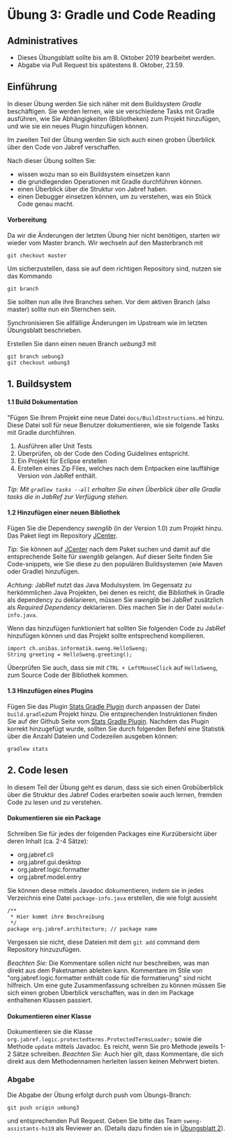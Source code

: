 # Übung 3: Gradle und Code Reading

## Administratives

* Dieses Übungsblatt sollte bis am 8. Oktober 2019 bearbeitet werden.  
* Abgabe via Pull Request bis spätestens 8. Oktober, 23.59.


## Einführung

In dieser Übung werden Sie sich näher mit dem Buildsystem *Gradle* beschäftigen. Sie werden lernen, wie sie verschiedene Tasks mit Gradle ausführen, wie Sie Abhängigkeiten (Bibliotheken) zum Projekt hinzufügen, und wie sie ein neues Plugin hinzufügen können. 

Im zweiten Teil der Übung werden Sie sich auch einen groben Überblick über den Code von Jabref verschaffen. 

Nach dieser Übung sollten Sie:
* wissen wozu man so ein Buildsystem einsetzen kann
* die grundlegenden Operationen mit Gradle durchführen können.
* einen Überblick über die Struktur von Jabref haben. 
* einen Debugger einsetzen können, um zu verstehen, was ein Stück Code genau macht. 


#### Vorbereitung

Da wir die Änderungen der letzten Übung hier nicht benötigen, starten wir wieder vom Master branch. Wir wechseln auf den Masterbranch mit 
```
git checkout master
```

Um sicherzustellen, dass sie auf dem richtigen Repository sind, nutzen sie das Kommando 
```
git branch
```
Sie sollten nun alle ihre Branches sehen. Vor dem aktiven Branch (also master) sollte nun ein Sternchen sein. 

Synchronisieren Sie allfällige Änderungen im Upstream wie im letzten Übungsblatt beschrieben. 

Erstellen Sie dann einen neuen Branch *uebung3* mit
```
git branch uebung3
git checkout uebung3
```

## 1. Buildsystem

#### 1.1 Build Dokumentation 

"Fügen Sie Ihrem Projekt eine neue Datei ```docs/BuildInstructions.md``` hinzu. Diese Datei soll für neue Benutzer dokumentieren, wie sie folgende Tasks mit Gradle durchführen. 
1. Ausführen aller Unit Tests
2. Überprüfen, ob der Code den Coding Guidelines entspricht. 
3. Ein Projekt für Eclipse erstellen
4. Erstellen eines Zip Files, welches nach dem Entpacken eine lauffähige Version von JabRef enthält. 

*Tip: Mit ```gradlew tasks --all``` erhalten Sie einen Überblick über alle Gradle tasks die in JabRef zur Verfügung stehen.*



#### 1.2 Hinzufügen einer neuen Bibliothek

Fügen Sie die Dependency *swenglib* (in der Version 1.0) zum Projekt hinzu. Das Paket liegt im Repository [JCenter](https://bintray.com/bintray/jcenter).

*Tip:* Sie können auf [JCenter](https://bintray.com/bintray/jcenter) nach dem Paket suchen und damit auf die entsprechende Seite für *swenglib* gelangen. Auf dieser Seite finden Sie Code-snippets, 
wie Sie diese zu den populären Buildsystemen (wie Maven oder Gradle) hinzufügen. 

*Achtung:* JabRef nutzt das Java Modulsystem. Im Gegensatz zu herkömmlichen Java Projekten, bei denen es reicht, die Bibliothek in Gradle als dependency zu deklarieren, müssen Sie *swenglib* bei JabRef 
zusätzlich als *Required Dependency* deklarieren. Dies machen Sie in der Datei ```module-info.java```.

Wenn das hinzufügen funktioniert hat sollten Sie folgenden Code zu JabRef hinzufügen können und das Projekt sollte entsprechend kompilieren. 
```
import ch.unibas.informatik.sweng.HelloSweng;
String greeting = HelloSweng.greeting();
```

Überprüfen Sie auch, dass sie mit ```CTRL + LeftMouseClick``` auf ```HelloSweng```, zum 
Source Code der Bibliothek kommen. 


#### 1.3 Hinzufügen eines Plugins
Fügen Sie das Plugin [Stats Gradle Plugin](https://github.com/aalmiray/stats-gradle-plugin) durch anpassen der Datei ```build.gradle```zum Projekt hinzu. Die entsprechenden Instruktionen finden Sie auf
der Github Seite vom [Stats Gradle Plugin](https://github.com/aalmiray/stats-gradle-plugin).
Nachdem das Plugin korrekt hinzugefügt wurde, sollten Sie durch folgenden Befehl eine Statistik über die Anzahl Dateien und Codezeilen ausgeben können:
```
gradlew stats
```


## 2. Code lesen

In diesem Teil der Übung geht es darum, dass sie sich einen Grobüberblick über die Struktur des Jabref Codes erarbeiten sowie auch lernen, fremden Code zu lesen und zu verstehen.

#### Dokumentieren sie ein Package

Schreiben Sie für jedes der folgenden Packages eine Kurzübersicht über deren Inhalt (ca. 2-4 Sätze):

* org.jabref.cli
* org.jabref.gui.desktop
* org.jabref.logic.formatter
* org.jabref.model.entry

Sie k&ouml;nnen diese mittels Javadoc dokumentieren, indem sie in jedes Verzeichnis eine Datei
```package-info.java``` erstellen, die wie folgt aussieht
```
/**
 * Hier kommt ihre Beschreibung
 */
package org.jabref.architecture; // package name 
```

Vergessen sie nicht, diese Dateien mit dem ```git add``` command dem Repository hinzuzufügen.

*Beachten Sie:* Die Kommentare sollen nicht nur beschreiben, was man direkt aus dem Paketnamen ableiten kann. Kommentare im Stile von "org.jabref.logic.formatter enthält code für die formatierung" sind nicht hilfreich. 
Um eine gute Zusammenfassung schreiben zu können müssen Sie sich einen groben Überblick verschaffen, was in den im Package enthaltenen Klassen passiert. 


#### Dokumentieren einer Klasse

Dokumentieren sie die Klasse 
```org.jabref.logic.protectedterms.ProtectedTermsLoader;``` sowie die Methode ```update``` mittels Javadoc. Es reicht, wenn Sie pro Methode jeweils 1-2 Sätze schreiben. 
*Beachten Sie:* Auch hier gilt, dass Kommentare, die sich direkt aus dem Methodennamen herleiten lassen keinen Mehrwert bieten. 



### Abgabe
Die Abgabe der Übung erfolgt durch push vom Übungs-Branch: 
```
git push origin uebung3
``` 
und entsprechenden Pull Request. Geben Sie bitte das Team ```sweng-assistants-hs19``` als Reviewer an. 
 (Details dazu finden sie in [&Uuml;bungsblatt 2](https://unibas-sweng.github.io/software-engineering/week2/practical-exercises.html)).
 
